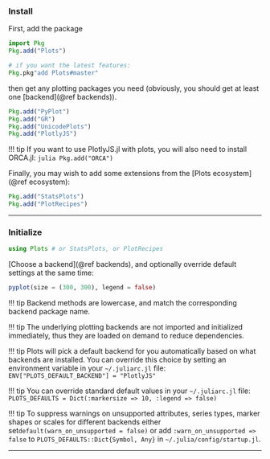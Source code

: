 
### Install

First, add the package

```julia
import Pkg
Pkg.add("Plots")

# if you want the latest features:
Pkg.pkg"add Plots#master"
```

then get any plotting packages you need (obviously, you should get at least one [backend](@ref backends)).

```julia
Pkg.add("PyPlot")
Pkg.add("GR")
Pkg.add("UnicodePlots")
Pkg.add("PlotlyJS")
```

!!! tip
    If you want to use PlotlyJS.jl with plots, you will also need to install ORCA.jl:
    ```julia
    Pkg.add("ORCA")
    ```

Finally, you may wish to add some extensions from the [Plots ecosystem](@ref ecosystem):

```julia
Pkg.add("StatsPlots")
Pkg.add("PlotRecipes")
```

---

### Initialize

```julia
using Plots # or StatsPlots, or PlotRecipes
```

[Choose a backend](@ref backends), and optionally override default settings at the same time:

```julia
pyplot(size = (300, 300), legend = false)
```

!!! tip
    Backend methods are lowercase, and match the corresponding backend package name.

!!! tip
    The underlying plotting backends are not imported and initialized immediately, thus they are loaded on demand to reduce dependencies.

!!! tip
    Plots will pick a default backend for you automatically based on what backends are installed. You can override this choice by setting an environment variable in your `~/.juliarc.jl` file: `ENV["PLOTS_DEFAULT_BACKEND"] = "PlotlyJS"`

!!! tip
    You can override standard default values in your `~/.juliarc.jl` file: `PLOTS_DEFAULTS = Dict(:markersize => 10, :legend => false)`

!!! tip
    To suppress warnings on unsupported attributes, series types, marker shapes or scales for different backends either set`default(warn_on_unsupported = false)` or add `:warn_on_unsupported => false` to `PLOTS_DEFAULTS::Dict{Symbol, Any}` in `~/.julia/config/startup.jl`.

---
